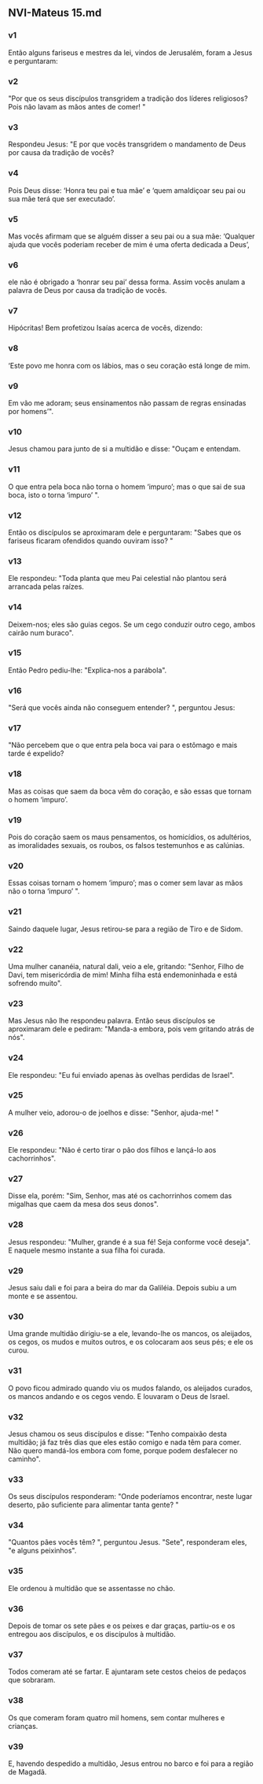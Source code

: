## NVI-Mateus 15.md
### v1
 Então alguns fariseus e mestres da lei, vindos de Jerusalém, foram a Jesus e perguntaram:
### v2
 "Por que os seus discípulos transgridem a tradição dos líderes religiosos? Pois não lavam as mãos antes de comer! "
### v3
 Respondeu Jesus: "E por que vocês transgridem o mandamento de Deus por causa da tradição de vocês?
### v4
 Pois Deus disse: ‘Honra teu pai e tua mãe’ e ‘quem amaldiçoar seu pai ou sua mãe terá que ser executado’.
### v5
 Mas vocês afirmam que se alguém disser a seu pai ou a sua mãe: ‘Qualquer ajuda que vocês poderiam receber de mim é uma oferta dedicada a Deus’,
### v6
 ele não é obrigado a ‘honrar seu pai’ dessa forma. Assim vocês anulam a palavra de Deus por causa da tradição de vocês.
### v7
 Hipócritas! Bem profetizou Isaías acerca de vocês, dizendo:
### v8
 ‘Este povo me honra com os lábios, mas o seu coração está longe de mim.
### v9
 Em vão me adoram; seus ensinamentos não passam de regras ensinadas por homens’".
### v10
 Jesus chamou para junto de si a multidão e disse: "Ouçam e entendam.
### v11
 O que entra pela boca não torna o homem ‘impuro’; mas o que sai de sua boca, isto o torna ‘impuro’ ".
### v12
 Então os discípulos se aproximaram dele e perguntaram: "Sabes que os fariseus ficaram ofendidos quando ouviram isso? "
### v13
 Ele respondeu: "Toda planta que meu Pai celestial não plantou será arrancada pelas raízes.
### v14
 Deixem-nos; eles são guias cegos. Se um cego conduzir outro cego, ambos cairão num buraco".
### v15
 Então Pedro pediu-lhe: "Explica-nos a parábola".
### v16
 "Será que vocês ainda não conseguem entender? ", perguntou Jesus:
### v17
 "Não percebem que o que entra pela boca vai para o estômago e mais tarde é expelido?
### v18
 Mas as coisas que saem da boca vêm do coração, e são essas que tornam o homem ‘impuro’.
### v19
 Pois do coração saem os maus pensamentos, os homicídios, os adultérios, as imoralidades sexuais, os roubos, os falsos testemunhos e as calúnias.
### v20
 Essas coisas tornam o homem ‘impuro’; mas o comer sem lavar as mãos não o torna ‘impuro’ ".
### v21
 Saindo daquele lugar, Jesus retirou-se para a região de Tiro e de Sidom.
### v22
 Uma mulher cananéia, natural dali, veio a ele, gritando: "Senhor, Filho de Davi, tem misericórdia de mim! Minha filha está endemoninhada e está sofrendo muito".
### v23
 Mas Jesus não lhe respondeu palavra. Então seus discípulos se aproximaram dele e pediram: "Manda-a embora, pois vem gritando atrás de nós".
### v24
 Ele respondeu: "Eu fui enviado apenas às ovelhas perdidas de Israel".
### v25
 A mulher veio, adorou-o de joelhos e disse: "Senhor, ajuda-me! "
### v26
 Ele respondeu: "Não é certo tirar o pão dos filhos e lançá-lo aos cachorrinhos".
### v27
 Disse ela, porém: "Sim, Senhor, mas até os cachorrinhos comem das migalhas que caem da mesa dos seus donos".
### v28
 Jesus respondeu: "Mulher, grande é a sua fé! Seja conforme você deseja". E naquele mesmo instante a sua filha foi curada.
### v29
 Jesus saiu dali e foi para a beira do mar da Galiléia. Depois subiu a um monte e se assentou.
### v30
 Uma grande multidão dirigiu-se a ele, levando-lhe os mancos, os aleijados, os cegos, os mudos e muitos outros, e os colocaram aos seus pés; e ele os curou.
### v31
 O povo ficou admirado quando viu os mudos falando, os aleijados curados, os mancos andando e os cegos vendo. E louvaram o Deus de Israel.
### v32
 Jesus chamou os seus discípulos e disse: "Tenho compaixão desta multidão; já faz três dias que eles estão comigo e nada têm para comer. Não quero mandá-los embora com fome, porque podem desfalecer no caminho".
### v33
 Os seus discípulos responderam: "Onde poderíamos encontrar, neste lugar deserto, pão suficiente para alimentar tanta gente? "
### v34
 "Quantos pães vocês têm? ", perguntou Jesus. "Sete", responderam eles, "e alguns peixinhos".
### v35
 Ele ordenou à multidão que se assentasse no chão.
### v36
 Depois de tomar os sete pães e os peixes e dar graças, partiu-os e os entregou aos discípulos, e os discípulos à multidão.
### v37
 Todos comeram até se fartar. E ajuntaram sete cestos cheios de pedaços que sobraram.
### v38
 Os que comeram foram quatro mil homens, sem contar mulheres e crianças.
### v39
 E, havendo despedido a multidão, Jesus entrou no barco e foi para a região de Magadã.
